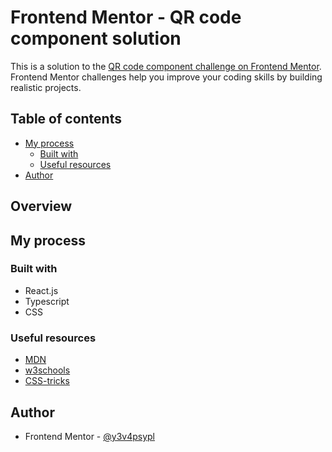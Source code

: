 # Frontend Mentor - QR code component solution

This is a solution to the [QR code component challenge on Frontend Mentor](https://www.frontendmentor.io/challenges/qr-code-component-iux_sIO_H). Frontend Mentor challenges help you improve your coding skills by building realistic projects. 

## Table of contents

- [My process](#my-process)
  - [Built with](#built-with)
  - [Useful resources](#useful-resources)
- [Author](#author)


## Overview


## My process

### Built with

- React.js
- Typescript
- CSS


### Useful resources

- [MDN](https://developer.mozilla.org/)
- [w3schools](https://www.w3schools.com)
- [CSS-tricks](https://css-tricks.com/snippets/css/a-guide-to-flexbox/)


## Author

- Frontend Mentor - [@y3v4psypl](https://www.frontendmentor.io/profile/y3v4psypl)
